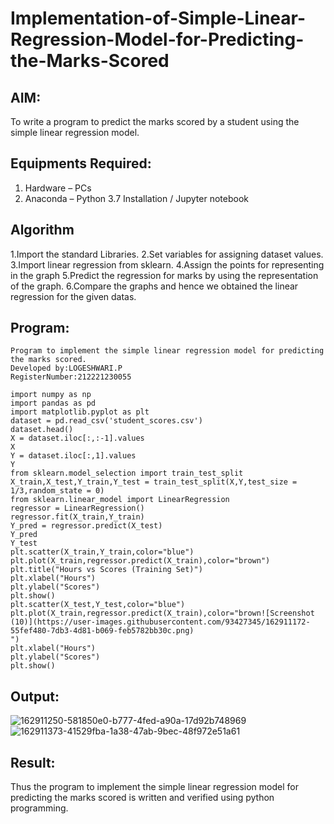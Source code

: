 # Implementation-of-Simple-Linear-Regression-Model-for-Predicting-the-Marks-Scored
## AIM:
To write a program to predict the marks scored by a student using the simple linear regression model.
## Equipments Required:
1. Hardware – PCs
2. Anaconda – Python 3.7 Installation / Jupyter notebook
## Algorithm
1.Import the standard Libraries.
2.Set variables for assigning dataset values.
3.Import linear regression from sklearn.
4.Assign the points for representing in the graph
5.Predict the regression for marks by using the representation of the graph.
6.Compare the graphs and hence we obtained the linear regression for the given datas.
## Program:
```
Program to implement the simple linear regression model for predicting the marks scored.
Developed by:LOGESHWARI.P
RegisterNumber:212221230055  
```
```
import numpy as np
import pandas as pd
import matplotlib.pyplot as plt
dataset = pd.read_csv('student_scores.csv')
dataset.head()
X = dataset.iloc[:,:-1].values
X
Y = dataset.iloc[:,1].values
Y
from sklearn.model_selection import train_test_split
X_train,X_test,Y_train,Y_test = train_test_split(X,Y,test_size = 1/3,random_state = 0)
from sklearn.linear_model import LinearRegression
regressor = LinearRegression()
regressor.fit(X_train,Y_train)
Y_pred = regressor.predict(X_test)
Y_pred
Y_test
plt.scatter(X_train,Y_train,color="blue")
plt.plot(X_train,regressor.predict(X_train),color="brown")
plt.title("Hours vs Scores (Training Set)")
plt.xlabel("Hours")
plt.ylabel("Scores")
plt.show()
plt.scatter(X_test,Y_test,color="blue")
plt.plot(X_train,regressor.predict(X_train),color="brown![Screenshot (10)](https://user-images.githubusercontent.com/93427345/162911172-55fef480-7db3-4d81-b069-feb5782bb30c.png)
") 
plt.xlabel("Hours")
plt.ylabel("Scores")
plt.show()
```

## Output:

![162911250-581850e0-b777-4fed-a90a-17d92b748969](https://github.com/logeshwari2004/Implementation-of-Simple-Linear-Regression-Model-for-Predicting-the-Marks-Scored/assets/94211349/7a654587-7aed-4bca-aeb7-0471b79b5cf9)
![162911373-41529fba-1a38-47ab-9bec-48f972e51a61](https://github.com/logeshwari2004/Implementation-of-Simple-Linear-Regression-Model-for-Predicting-the-Marks-Scored/assets/94211349/0fb67853-4e13-4e44-a3be-9d955444e569)



## Result:
Thus the program to implement the simple linear regression model for predicting the marks scored is written and verified using python programming.
